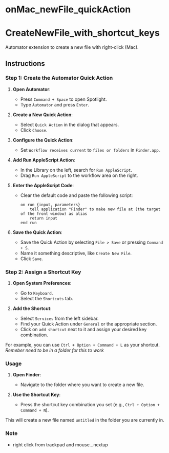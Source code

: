 # onMac_newFile_quickAction

# CreateNewFile_with_shortcut_keys

Automator extension to create a new file with right-click (Mac).

## Instructions

### Step 1: Create the Automator Quick Action

1. **Open Automator**:
   - Press `Command + Space` to open Spotlight.
   - Type `Automator` and press `Enter`.

2. **Create a New Quick Action**:
   - Select `Quick Action` in the dialog that appears.
   - Click `Choose`.

3. **Configure the Quick Action**:
   - Set `Workflow receives current` to `files or folders` in `Finder.app`.

4. **Add Run AppleScript Action**:
   - In the Library on the left, search for `Run AppleScript`.
   - Drag `Run AppleScript` to the workflow area on the right.

5. **Enter the AppleScript Code**:
   - Clear the default code and paste the following script:
     ```applescript
     on run {input, parameters}
         tell application "Finder" to make new file at (the target of the front window) as alias
         return input
     end run
     ```

6. **Save the Quick Action**:
   - Save the Quick Action by selecting `File > Save` or pressing `Command + S`.
   - Name it something descriptive, like `Create New File`.
   - Click `Save`.

### Step 2: Assign a Shortcut Key

1. **Open System Preferences**:
   - Go to `Keyboard`.
   - Select the `Shortcuts` tab.

2. **Add the Shortcut**:
   - Select `Services` from the left sidebar.
   - Find your Quick Action under `General` or the appropriate section.
   - Click on `add shortcut` next to it and assign your desired key combination.

For example, you can use `Ctrl + Option + Command + L` as your shortcut. *Remeber need to be in a folder for this to work*

### Usage

1. **Open Finder**:
   - Navigate to the folder where you want to create a new file.

2. **Use the Shortcut Key**:
   - Press the shortcut key combination you set (e.g., `Ctrl + Option + Command + N`).

This will create a new file named `untitled` in the folder you are currently in.

### Note
- right click from trackpad and mouse...nextup
